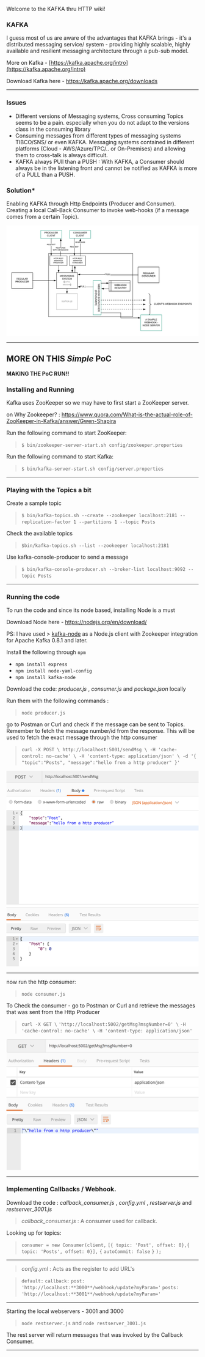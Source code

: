Welcome to the KAFKA thru HTTP wiki!

### KAFKA
I guess most of us are aware of the advantages that KAFKA brings - it's a distributed messaging service/ system -  providing highly scalable, highly available and resilient messaging architecture through a pub-sub model.

More on Kafka - [https://kafka.apache.org/intro](https://kafka.apache.org/intro)

Download Kafka here - https://kafka.apache.org/downloads
***

### Issues

* Different versions of Messaging systems, Cross consuming Topics seems to be a pain. especially when you do not adapt to the versions class in the consuming library 
* Consuming messages from different types of messaging systems TIBCO/SNS/ or even KAFKA. Messaging systems contained in different platforms (Cloud - AWS/Azure/TPC/.. or On-Premises) and allowing them to cross-talk is always difficult.
* KAFKA always PUll than a PUSH : With KAFKA, a Consumer should always be in the listening front and cannot be notified as KAFKA is more of a PULL than a PUSH. 

### Solution*

Enabling KAFKA through Http Endpoints (Producer and Consumer). 
Creating a local Call-Back Consumer to invoke web-hooks (if a message comes from a certain Topic).

![](https://github.com/SanjayJDM/kafka-thru-http/blob/master/HTTP-MESSAGE.png)

***
##  MORE ON THIS _Simple_ PoC


**MAKING THE PoC RUN!!**

### Installing and Running 

Kafka uses ZooKeeper so we may have to first start a ZooKeeper server. 

on Why Zookeeper? : https://www.quora.com/What-is-the-actual-role-of-ZooKeeper-in-Kafka/answer/Gwen-Shapira
 
 Run the following command to start ZooKeeper: 

> `$ bin/zookeeper-server-start.sh config/zookeeper.properties`

 Run the following command to start Kafka: 

> `$ bin/kafka-server-start.sh config/server.properties`
***
### Playing with the Topics a bit

Create a sample topic

> `$ bin/kafka-topics.sh --create --zookeeper localhost:2181 --replication-factor 1 --partitions 1 --topic Posts`

Check the available topics

> `$bin/kafka-topics.sh --list --zookeeper localhost:2181`

Use kafka-console-producer to send a message

> `$ bin/kafka-console-producer.sh --broker-list localhost:9092 --topic Posts`
***
### Running the code

To run the code and since its node based, installing Node is a must

Download Node here - https://nodejs.org/en/download/

PS: I have used > [kafka-node](https://www.npmjs.com/package/kafka-node) as a Node.js client with Zookeeper integration for Apache Kafka 0.8.1 and later.

Install the following through `npm`

* `npm install express`
* `npm install node-yaml-config`
* `npm install kafka-node`


Download the code: _producer.js_ , _consumer.js_ and _package.json_ locally 

Run them with the following commands :

> `node producer.js`

go to Postman or Curl and check if the message can be sent to Topics. Remember to fetch the message number/id from the response. This will be used to fetch the exact message through the http consumer

> `curl -X POST \
>   http://localhost:5001/sendMsg \
>   -H 'cache-control: no-cache' \
>   -H 'content-type: application/json' \
>   -d '{
> 	"topic":"Posts",
> 	"message":"hello from a http producer"
> }'`

![KAFKA NODE ](https://github.com/SanjayJDM/kafka-thru-http/blob/master/HTTPProducer-Postman.png)
***

now run the http consumer:

> `node consumer.js`

To Check the consumer - go to Postman or Curl and retrieve the messages that was sent from the Http Producer

> `curl -X GET \`
>   `'http://localhost:5002/getMsg?msgNumber=0' \`
>   `-H 'cache-control: no-cache' \`
>   `-H 'content-type: application/json' `

![KAFKA NODE ](https://github.com/SanjayJDM/kafka-thru-http/blob/master/HTTPConsumer-Postman.png)
***

### Implementing Callbacks / Webhook.

Download the code : _callback_consumer.js_ , _config.yml_ , _restserver.js_ and  _restserver_3001.js_

> _callback_consumer.js_ : A consumer used for callback.

Looking up for topics: 

> `consumer = new Consumer(client,`
>         `[{ topic: 'Post', offset: 0},{ topic: 'Posts', offset: 0}],`
>         `{`
>             `autoCommit: false`
>         `}`
>     `);`
__________________________________________________________________________________________________________________
> _config.yml_ : Acts as the register to add URL's

> `default:`
>   `callback:`
>     `post: 'http://localhost:**3000**/webhook/update?myParam='`
>     `posts: 'http://localhost:**3001**/webhook/update?myParam='`
__________________________________________________________________________________________________________________
  
Starting the local webservers -  3001 and 3000

> `node restserver.js`
and
> `node restserver_3001.js`

The rest server will return messages that was invoked by the Callback Consumer.
***
